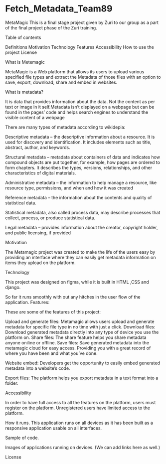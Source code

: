 # Fetch_Metadata_Team89
MetaMagic
This is a final stage project given by Zuri to our group as a part of the final project phase of the Zuri training.

Table of contents

Definitions
Motivation
Technology
Features
Accessibility
How to use the project
License


What is Metemagic

MetaMagic is a Web platform that allows its users to upload various specified file types and extract the Metadata of those files with an option to save, export, download, share and embed in websites.

What is metadata?

It is data that provides information about the data. Not the content as per text or image in it self.Metadata isn’t displayed on a webpage but can be found in the pages’ code and helps search engines to understand the visible content of a webpage

There are many types of metadata according to wikidepia:

 Descriptive metadata – the descriptive information about a resource. It is used for discovery and identification. It includes elements such as title, abstract, author, and  keywords.

Structural metadata – metadata about containers of data and indicates how compound objects  are put together, for example, how pages are ordered to form chapters. It describes the types, versions, relationships, and other characteristics of digital materials.

Administrative metadata – the information to help manage a resource, like resource type, permissions, and when and how it was created

Reference metadata – the information about the contents and quality of statistical data.

Statistical metadata, also called process data, may describe processes that collect, process, or produce statistical data.

Legal metadata – provides information about the creator, copyright holder, and public licensing, if provided	


Motivation

The Metamagic project was created to make the life of the users easy by providing an interface  where they can  easily get metadata  information on items  they upload on the  platform. 


Technology 

This project was designed on figma, while it is built in HTML ,CSS and  django.

So far it runs smoothly with out any hitches in the user flow of the application.
Features:

These are some of the features of this project:


Upload and generate files: Metamagic allows users upload and generate metadata for specific file type in no time with just a click.
Download files: Download generated metadata directly into any type of device you use the platform on.
Share files: The share feature helps you share metadata anyone oniline or offline.
Save files: Save generated metadata into the metamagic cloud for easy access.
Providing you with a great record of where you have been and what you’ve done.

Website embed: Developers get the opportunity to easily embed generated metadata into a website’s code.

Export files: The platform helps you export metadata in a text format into a folder.

Accessibility 

In order to have full access to all the features on the platform, users must register on the platform. 
Unregistered users have limited access to the platform.

How it runs.
This application runs on all devices as it has been built as a responsive application usable on all interfaces.

Sample of code.

Images of applications running on devices.
(We can add links here as well.)

License
